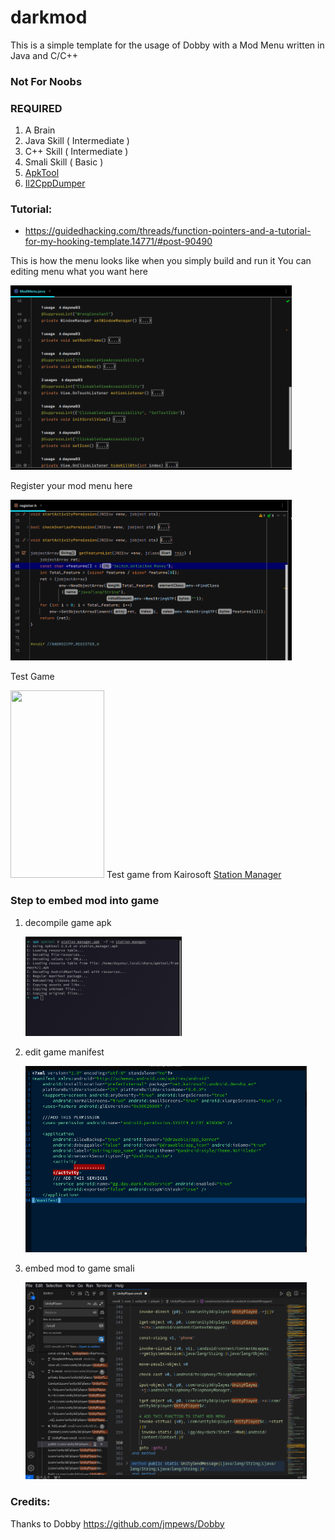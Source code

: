 # darkmod

This is a simple template for the usage of Dobby with a Mod Menu written in Java and C/C++

### Not For Noobs

### REQUIRED

1. A Brain
2. Java Skill ( Intermediate )
3. C++ Skill ( Intermediate )
4. Smali Skill ( Basic )
5. [ApkTool](https://github.com/dayonaart/darkmod/blob/main/tools/apktool.jar)
6. [Il2CppDumper](https://github.com/dayonaart/darkmod/blob/main/tools/Il2CppDumper.zip)

### Tutorial:

* https://guidedhacking.com/threads/function-pointers-and-a-tutorial-for-my-hooking-template.14771/#post-90490

This is how the menu looks like when you simply build and run it
You can editing menu what you want here

<img src='screenshot/mcode.png' width='450' alt="">

Register your mod menu here

<img src='screenshot/register.png' width='450' alt="">

Test Game

<img src='screenshot/khack.gif' width='150' height="300" alt="">
Test game from Kairosoft
<a href="https://happymod.com/station-manager-app-mod/net.kairosoft.android.densha_en/original-download.html" title="Station Manager">
Station Manager</a>

### Step to embed mod into game

1. decompile game apk

   <img src='screenshot/apktool_d.png' width='250' alt="">

2. edit game manifest

   <img src='screenshot/edit_mani.png' width='450' alt="">
3. embed mod to game smali

   <img src='screenshot/add_start_smali.png' width='450' alt="">

### Credits:

Thanks to Dobby https://github.com/jmpews/Dobby

